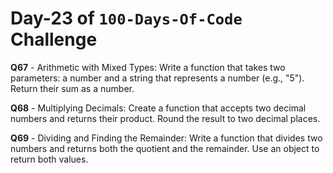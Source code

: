 # Day-23 of `100-Days-Of-Code` Challenge

**Q67** - Arithmetic with Mixed Types: Write a function that takes two parameters: a number and a string that represents a number (e.g., "5"). Return their sum as a number.

**Q68** - Multiplying Decimals: Create a function that accepts two decimal numbers and returns their product. Round the result to two decimal places.

**Q69** - Dividing and Finding the Remainder: Write a function that divides two numbers and returns both the quotient and the remainder. Use an object to return both values.